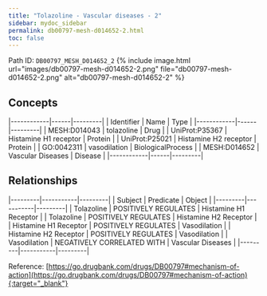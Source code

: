 ```yaml
---
title: "Tolazoline - Vascular diseases - 2"
sidebar: mydoc_sidebar
permalink: db00797-mesh-d014652-2.html
toc: false 
---
```



Path ID: `DB00797_MESH_D014652_2`
{% include image.html url="images/db00797-mesh-d014652-2.png" file="db00797-mesh-d014652-2.png" alt="db00797-mesh-d014652-2" %}

## Concepts

|------------|------|---------|
| Identifier | Name | Type    |
|------------|------|---------|
| MESH:D014043 | tolazoline | Drug |
| UniProt:P35367 | Histamine H1 receptor | Protein |
| UniProt:P25021 | Histamine H2 receptor | Protein |
| GO:0042311 | vasodilation | BiologicalProcess |
| MESH:D014652 | Vascular Diseases | Disease |
|------------|------|---------|

## Relationships

|---------|-----------|---------|
| Subject | Predicate | Object  |
|---------|-----------|---------|
| Tolazoline | POSITIVELY REGULATES | Histamine H1 Receptor |
| Tolazoline | POSITIVELY REGULATES | Histamine H2 Receptor |
| Histamine H1 Receptor | POSITIVELY REGULATES | Vasodilation |
| Histamine H2 Receptor | POSITIVELY REGULATES | Vasodilation |
| Vasodilation | NEGATIVELY CORRELATED WITH | Vascular Diseases |
|---------|-----------|---------|

Reference: [https://go.drugbank.com/drugs/DB00797#mechanism-of-action](https://go.drugbank.com/drugs/DB00797#mechanism-of-action){:target="_blank"}